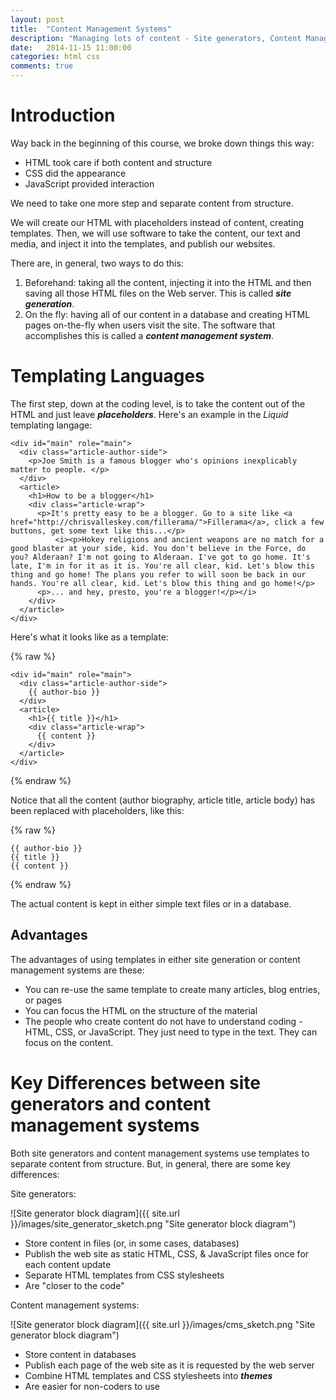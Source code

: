 ```yaml
---
layout: post
title:  "Content Management Systems"
description: "Managing lots of content - Site generators, Content Management Sytems, and site builders"
date:   2014-11-15 11:00:00
categories: html css
comments: true
---
```


Introduction
=============
Way back in the beginning of this course, 
we broke down things this way: 

* HTML took care if both content and structure
* CSS did the appearance
* JavaScript provided interaction

We need to take one more step and separate content from structure.

We will create our HTML with placeholders instead of content, creating templates. Then, we will use software to take the content, our text and media, and inject it into the templates, and publish our websites.

There are, in general, two ways to do this: 

1. Beforehand: taking all the content, injecting it into the HTML and then saving all those HTML files on the Web server. This is called _**site generation**_. 
2. On the fly: having all of our content in a database and creating HTML pages on-the-fly when users visit the site. The software that accomplishes this is called a _**content management system**_.

Templating Languages
====================

The first step, down at the coding level, is to take the content out of the HTML and just leave _**placeholders**_. Here's an example in the _Liquid_ templating langage:


    <div id="main" role="main">
      <div class="article-author-side">
        <p>Joe Smith is a famous blogger who's opinions inexplicably matter to people. </p>
      </div>
      <article>
        <h1>How to be a blogger</h1>
        <div class="article-wrap">
          <p>It's pretty easy to be a blogger. Go to a site like <a href="http://chrisvalleskey.com/fillerama/">Fillerama</a>, click a few buttons, get some text like this...</p>
    		  <i><p>Hokey religions and ancient weapons are no match for a good blaster at your side, kid. You don't believe in the Force, do you? Alderaan? I'm not going to Alderaan. I've got to go home. It's late, I'm in for it as it is. You're all clear, kid. Let's blow this thing and go home! The plans you refer to will soon be back in our hands. You're all clear, kid. Let's blow this thing and go home!</p>
          <p>... and hey, presto, you're a blogger!</p></i>
        </div>
      </article>
    </div>


Here's what it looks like as a template:

{% raw %}


    <div id="main" role="main">
      <div class="article-author-side">
        {{ author-bio }}
      </div>
      <article>
        <h1>{{ title }}</h1>
        <div class="article-wrap">
          {{ content }}
        </div>
      </article>
    </div>

{% endraw %}

Notice that all the content (author biography, article title, article body) has been replaced with placeholders, like this:

{% raw %}

    {{ author-bio }}
    {{ title }}
    {{ content }}

{% endraw %}

The actual content is kept in either simple text files or in a database.

Advantages
-----------
The advantages of using templates in either site generation or content management systems are these:

* You can re-use the same template to create many articles, blog entries, or pages
* You can focus the HTML on the structure of the material
* The people who create content do not have to understand coding - HTML, CSS, or JavaScript. They just need to type in the text. They can focus on the content.

Key Differences between site generators and content management systems
========================================================================

Both site generators and content management systems use templates to separate content from structure. But, in general, there are some key differences:
 
Site generators:

![Site generator block diagram]({{ site.url }}/images/site_generator_sketch.png "Site generator block diagram")

* Store content in files (or, in some cases, databases)
* Publish the web site as static HTML, CSS, & JavaScript files once for each content update
* Separate HTML templates from CSS stylesheets
* Are "closer to the code"

Content management systems:

![Site generator block diagram]({{ site.url }}/images/cms_sketch.png "Site generator block diagram")

* Store content in databases
* Publish each page of the web site as it is requested by the web server
* Combine HTML templates and CSS stylesheets into _**themes**_
* Are easier for non-coders to use



